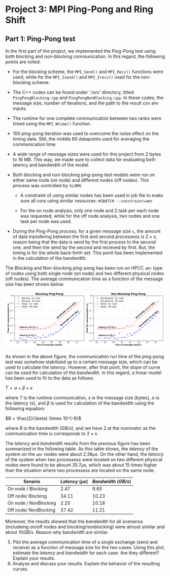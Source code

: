 # Project 3: MPI Ping-Pong and Ring Shift



## Part 1: Ping-Pong test

In the first part of the project, we implemented the Ping-Pong test using both blocking and non-blocking communication. In this regard, the following points are noted:

* For the blocking scheme, the `MPI_Send()` and `MPI_Recv()` functions were used, while for the `MPI_Isend()` and `MPI_Irecv()` used for the non-blocking scheme. 

* The C++ codes can be found under './src' directory, titled: `PingPongBlocking.cpp` and `PingPongNonBlocking.cpp`. In these codes, the message size, number of iterations, and the path to the result csv are inputs.

* The runtime for one complete communication between two ranks were timed using the `MPI_Wtime()` function. 

* 100 ping-pong iteration was used to overcome the noise effect on the timing data. Still, the middle 80 datapoints used for averaging the communication time. 

* A wide range of message sizes were used for this project from 2 bytes to 16 MB. This way, we made sure to collect data for evaluating both latency and bandwidth of the model.

* Both blocking and non-blocking ping-pong test models were run on either same node (on node) and different nodes (off nodes). This process was controlled by `SLURM`. 

    * A constraint of using similar nodes has been used in job file to make sure all runs using similar resources: `#SBATCH --constraint=amr`

    * For the on node analysis, only one node and 2 task per each node was requested, while for the off node analysis, two nodes and one task per node was used.

* During the Ping-Pong process, for a given message size `s`, the amount of data transfering between the first and second processess is $2 \times s$, reason being that the data is send by the first process to the second one, and then the send by the second and recieved by first. But, the timing is for the whole back-forth set. This ponit has been implemented in the calculation of the bandwidth.


The Blocking and Non-blocking ping-pong has been run on HPCC `amr` type of nodes using both single node (on node) and two different physical nodes (off nodes). The average communication time as a function of the message size has been shown below:

![plot_pingpong](Analysis/Fig01_PingPong.png)

As shown in the above figure, the communication run time of the ping-pong test was somehow stabilized up to a certain message size, which can be used to calculate the _latency_. However, after that point, the slope of curve can be used for calculation of the _bandwidth_. In this regard, a linear model has been used to fit to the data as follows:

$T = \alpha + \beta \times x$

where $T$ is the runtime communication, $x$ is the message size (bytes), $\alpha$ is the latency (s), and $\beta$ is used for calculation of the bandwidth using the following equation:

$B = \frac{2}{\beta} \times 10^{-9}$

where $B$ is the bandwidth (GB/s), and we have $2$ at the numinator as the communication time is corresponds to $2 \times s$. 

The _latency_ and _bandwidth_ results from the previous figure has been summarized in the following table. As this table shows, the _latency_ of the system on the `amr` nodes were about $2.36 \mu s$. On the other hand, the _latency_ of the system when two processess were located on two different physical nodes were found to be abount $35.7 \mu s$, which was about 15 times higher than the situation where two processess are located on the same node. 

Senario | _Latency_ ($\mu s$) | _Bandwidth_ ($GB/s$)
--|--|--
On node / Blocking    | 2.47   | 9.65
Off node/ Blocking    | 34.11  | 10.23
On node / NonBlocking | 2.25   | 10.18
Off node/ NonBlocking | 37.42  | 11.21

Moreover, the results showed that the _bandwidth_ for all scenarios (includeing on/off nodes and blocking/nonblocking) were almost similar and about $10 GB/s$. 
Reason why bandwidth are similar.

5. Plot the average communication time of a single exchange (send and receive) as a function of message size for the two cases. Using this plot, estimate the _latency_ and _bandwidth_ for each case. Are they different? Explain your results.
6. Analyze and discuss your results. Explain the behavior of the resulting curves.
